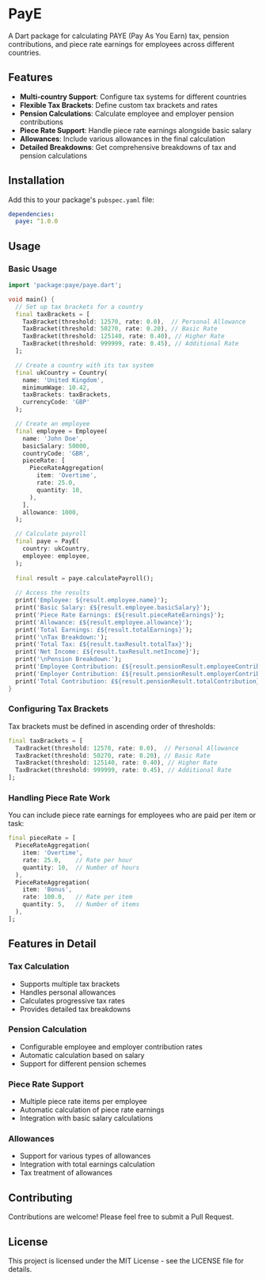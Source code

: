 # PayE

A Dart package for calculating PAYE (Pay As You Earn) tax, pension contributions, and piece rate earnings for employees across different countries.

## Features

- **Multi-country Support**: Configure tax systems for different countries
- **Flexible Tax Brackets**: Define custom tax brackets and rates
- **Pension Calculations**: Calculate employee and employer pension contributions
- **Piece Rate Support**: Handle piece rate earnings alongside basic salary
- **Allowances**: Include various allowances in the final calculation
- **Detailed Breakdowns**: Get comprehensive breakdowns of tax and pension calculations

## Installation

Add this to your package's `pubspec.yaml` file:

```yaml
dependencies:
  paye: ^1.0.0
```

## Usage

### Basic Usage

```dart
import 'package:paye/paye.dart';

void main() {
  // Set up tax brackets for a country
  final taxBrackets = [
    TaxBracket(threshold: 12570, rate: 0.0),  // Personal Allowance
    TaxBracket(threshold: 50270, rate: 0.20), // Basic Rate
    TaxBracket(threshold: 125140, rate: 0.40), // Higher Rate
    TaxBracket(threshold: 999999, rate: 0.45), // Additional Rate
  ];

  // Create a country with its tax system
  final ukCountry = Country(
    name: 'United Kingdom',
    minimumWage: 10.42,
    taxBrackets: taxBrackets,
    currencyCode: 'GBP'
  );

  // Create an employee
  final employee = Employee(
    name: 'John Doe',
    basicSalary: 50000,
    countryCode: 'GBR',
    pieceRate: [
      PieceRateAggregation(
        item: 'Overtime',
        rate: 25.0,
        quantity: 10,
      ),
    ],
    allowance: 1000,
  );

  // Calculate payroll
  final paye = PayE(
    country: ukCountry,
    employee: employee,
  );
  
  final result = paye.calculatePayroll();
  
  // Access the results
  print('Employee: ${result.employee.name}');
  print('Basic Salary: £${result.employee.basicSalary}');
  print('Piece Rate Earnings: £${result.pieceRateEarnings}');
  print('Allowance: £${result.employee.allowance}');
  print('Total Earnings: £${result.totalEarnings}');
  print('\nTax Breakdown:');
  print('Total Tax: £${result.taxResult.totalTax}');
  print('Net Income: £${result.taxResult.netIncome}');
  print('\nPension Breakdown:');
  print('Employee Contribution: £${result.pensionResult.employeeContribution}');
  print('Employer Contribution: £${result.pensionResult.employerContribution}');
  print('Total Contribution: £${result.pensionResult.totalContribution}');
}
```

### Configuring Tax Brackets

Tax brackets must be defined in ascending order of thresholds:

```dart
final taxBrackets = [
  TaxBracket(threshold: 12570, rate: 0.0),  // Personal Allowance
  TaxBracket(threshold: 50270, rate: 0.20), // Basic Rate
  TaxBracket(threshold: 125140, rate: 0.40), // Higher Rate
  TaxBracket(threshold: 999999, rate: 0.45), // Additional Rate
];
```

### Handling Piece Rate Work

You can include piece rate earnings for employees who are paid per item or task:

```dart
final pieceRate = [
  PieceRateAggregation(
    item: 'Overtime',
    rate: 25.0,    // Rate per hour
    quantity: 10,  // Number of hours
  ),
  PieceRateAggregation(
    item: 'Bonus',
    rate: 100.0,   // Rate per item
    quantity: 5,   // Number of items
  ),
];
```

## Features in Detail

### Tax Calculation
- Supports multiple tax brackets
- Handles personal allowances
- Calculates progressive tax rates
- Provides detailed tax breakdowns

### Pension Calculation
- Configurable employee and employer contribution rates
- Automatic calculation based on salary
- Support for different pension schemes

### Piece Rate Support
- Multiple piece rate items per employee
- Automatic calculation of piece rate earnings
- Integration with basic salary calculations

### Allowances
- Support for various types of allowances
- Integration with total earnings calculation
- Tax treatment of allowances

## Contributing

Contributions are welcome! Please feel free to submit a Pull Request.

## License

This project is licensed under the MIT License - see the LICENSE file for details.
